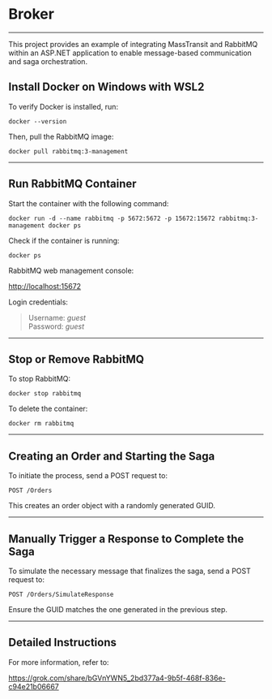 # Broker

---

This project provides an example of integrating MassTransit and RabbitMQ within an ASP.NET application to enable message-based communication and saga orchestration.

## Install Docker on Windows with WSL2

To verify Docker is installed, run:

`docker --version`

Then, pull the RabbitMQ image:

`docker pull rabbitmq:3-management`

---

## Run RabbitMQ Container

Start the container with the following command:

`docker run -d --name rabbitmq -p 5672:5672 -p 15672:15672 rabbitmq:3-management
docker ps`

Check if the container is running:

`docker ps`

RabbitMQ web management console:

[http://localhost:15672](http://localhost:15672)

Login credentials: 

> Username: *guest* <br> Password: *guest*

---

## Stop or Remove RabbitMQ

To stop RabbitMQ:

`docker stop rabbitmq`

To delete the container:

`docker rm rabbitmq`

---

## Creating an Order and Starting the Saga

To initiate the process, send a POST request to:

`POST /Orders`

This creates an order object with a randomly generated GUID.

---

## Manually Trigger a Response to Complete the Saga

To simulate the necessary message that finalizes the saga, send a POST request to:

`POST /Orders/SimulateResponse`

Ensure the GUID matches the one generated in the previous step.

---

## Detailed Instructions

For more information, refer to:

https://grok.com/share/bGVnYWN5_2bd377a4-9b5f-468f-836e-c94e21b06667

